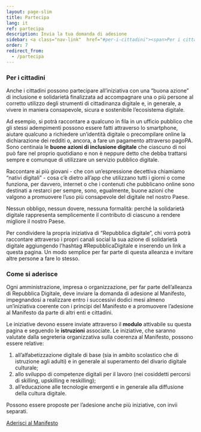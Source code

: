 ```yaml
---
layout: page-slim
title: Partecipa
lang: it
ref: partecipa
description: Invia la tua domanda di adesione
sidebar: <a class="nav-link"  href="#per-i-cittadini"><span>Per i cittadini</span></a><a class="nav-link"  href="#come-si-aderisce"><span>Come si aderisce</span></a>
order: 7
redirect_from:
  - /partecipa
---
```


### Per i cittadini

Anche i cittadini possono partecipare all’iniziativa con una “buona azione” di inclusione e solidarietà finalizzata ad accompagnare una o più persone al corretto utilizzo degli strumenti di cittadinanza digitale e, in generale, a vivere in maniera consapevole, sicura e sostenibile l’ecosistema digitale.

Ad esempio, si potrà raccontare a qualcuno in fila in un ufficio pubblico che gli stessi adempimenti possono essere fatti attraverso lo smartphone, aiutare qualcuno a richiedere un’identità digitale o precompilare online la dichiarazione dei redditi o, ancora, a fare un pagamento attraverso pagoPA. Sono centinaia le **buone azioni di inclusione digitale** che ciascuno di noi può fare nel proprio quotidiano e non è neppure detto che debba trattarsi sempre e comunque di utilizzare un servizio pubblico digitale.

Raccontare ai più giovani - che con un’espressione decettiva chiamiamo “nativi digitali” - cosa c’è dietro all’app che utilizzano tutti i giorni o come funziona, per davvero, internet o che i contenuti che pubblicano online sono destinati a restarci per sempre, sono, egualmente, buone azioni che valgono a promuovere l’uso più consapevole del digitale nel nostro Paese.

Nessun obbligo, nessun dovere, nessuna formalità: perché la solidarietà digitale rappresenta semplicemente il contributo di ciascuno a rendere migliore il nostro Paese.

Per condividere la propria iniziativa di “Repubblica digitale”, chi vorrà potrà raccontare attraverso i propri canali social la sua azione di solidarietà digitale aggiungendo l’hashtag #RepubblicaDigitale e inserendo un link a questa pagina. Un modo semplice per far parte di questa alleanza e invitare altre persone a fare lo stesso.

### Come si aderisce

Ogni amministrazione, impresa o organizzazione, per far parte dell’alleanza di Repubblica Digitale, deve inviare la domanda di adesione al Manifesto, impegnandosi a realizzare entro i successivi dodici mesi almeno un’iniziativa coerente con i principi del Manifesto e a promuovere l’adesione al Manifesto da parte di altri enti e cittadini.

Le iniziative devono essere inviate attraverso il **modulo** attivabile su questa pagina e seguendo le **istruzioni** associate. Le iniziative, che saranno valutate dalla segreteria organizzativa sulla coerenza al Manifesto, possono essere relative:

1.  all’alfabetizzazione digitale di base (sia in ambito scolastico che di istruzione agli adulti) e in generale al superamento del divario digitale culturale;
2.  allo sviluppo di competenze digitali per il lavoro (nei cosiddetti percorsi di skilling, upskilling e reskilling);
3.  all’educazione alle tecnologie emergenti e in generale alla diffusione della cultura digitale.

Possono essere proposte per l’adesione anche più iniziative, con invii separati.


<div class="row mb-3">
        <div class="col col-xs-12 text-center">
            <a class="btn btn-primary btn-lg" role="button" href="{{ site.data.t.aderisci-manifesto }}">Aderisci al Manifesto</a>
        </div>
    </div>
